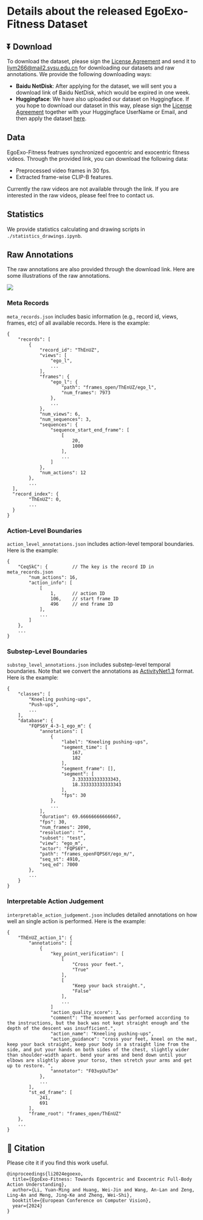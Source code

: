 # Details about the released EgoExo-Fitness Dataset

## ⏬ Download
To download the dataset, please sign the [License Agreement](../License_Agreement.pdf) and send it to liym266@mail2.sysu.edu.cn for downloading our datasets and raw annotations. We provide the following downloading ways:
- **Baidu NetDisk**: After applying for the dataset, we will sent you a download link of Baidu NetDisk, which would be expired in one week.
- **Huggingface**: We have also uploaded our dataset on Huggingface. If you hope to download our dataset in this way, please sign the [License Agreement](../License_Agreement.pdf) together with your Huggingface UserName or Email, and then apply the dataset [here](https://huggingface.co/datasets/Lymann/EgoExo-Fitness).

## Data 
EgoExo-Fitness featrues synchronized egocentric and exocentric fitness videos. Through the provided link, you can download the following data:
- Preprocessed video frames in 30 fps.
- Extracted frame-wise CLIP-B features.

Currently the raw videos are not available through the link. If you are interested in the raw videos, please feel free to contact us.

## Statistics
We provide statistics calculating and drawing scripts in `./statistics_drawings.ipynb`.

## Raw Annotations
The raw annotations are also provided through the download link. Here are some illustrations of the raw annotations.

 ![](../img/statistics.png)

### Meta Records
`meta_records.json` includes basic information (e.g., record id, views, frames, etc) of all available records. Here is the example:

```
{
    "records": [
        {
            "record_id": "ThEnUZ",
            "views": [
                "ego_l",
                ...
            ],
            "frames": {
                "ego_l": {
                    "path": "frames_open/ThEnUZ/ego_l",
                    "num_frames": 7973
                },
                ...
            },
            "num_views": 6,
            "num_sequences": 3,
            "sequences": {
                "sequence_start_end_frame": [
                    [
                        20,
                        1000
                    ],
                    ...
                ]
            },
            "num_actions": 12
        },
        ...
  ],
  "record_index": {
        "ThEnUZ": 0,
        ...
  }
}
```

### Action-Level Boundaries
`action_level_annotations.json` includes action-level temporal boundaries. Here is the example:
```
{
    "CeqSkC": {         // The key is the record ID in meta_records.json
        "num_actions": 16,
        "action_info": [
            [
                1,      // action ID
                106,    // start frame ID
                496     // end frame ID
            ],
            ...
        ]
    },
    ...
}
```

### Substep-Level Boundaries
`substep_level_annotations.json` includes substep-level temporal boundaries. Note that we convert the annotations as [ActivityNet1.3](https://uwmadison.app.box.com/s/aisdoymowukc99zoc7gpqegxbb4whikx) format. Here is the example:
```
{
    "classes": [
        "Kneeling pushing-ups",
        "Push-ups",
        ...
    ],
    "database": {
        "FQPS6Y_4-3-1_ego_m": {
            "annotations": [
                {
                    "label": "Kneeling pushing-ups",
                    "segment_time": [
                        167,
                        182
                    ],
                    "segment_frame": [],
                    "segment": [
                        3.333333333333343,
                        18.333333333333343
                    ],
                    "fps": 30
                },
                ...
            ],
            "duration": 69.66666666666667,
            "fps": 30,
            "num_frames": 2090,
            "resolution": "",
            "subset": "test",
            "view": "ego_m",
            "actor": "FQPS6Y",
            "path": "frames_openFQPS6Y/ego_m/",
            "seq_st": 4910,
            "seq_ed": 7000
        },
        ...
    }
}
```

### Interpretable Action Judgement
`interpretable_action_judgement.json` includes detailed annotations on how well an single action is performed. Here is the example:
```
{
    "ThEnUZ_action_1": {
        "annotations": [
            {
                "key_point_verification": [
                    [
                        "Cross your feet.",
                        "True"
                    ],
                    [
                        "Keep your back straight.",
                        "False"
                    ],
                    ...
                ]
                "action_quality_score": 3,
                "comment": "The movement was performed according to the instructions, but the back was not kept straight enough and the depth of the descent was insufficient.",
                "action_name": "Kneeling pushing-ups",
                "action_guidance": "cross your feet, kneel on the mat, keep your back straight, keep your body in a straight line from the side, and put your hands on both sides of the chest, slightly wider than shoulder-width apart. bend your arms and bend down until your elbows are slightly above your torso, then stretch your arms and get up to restore. ",
                "annotator": "F03vpUuT3e"
            },
            ...
        ],
        "st_ed_frame": [
            241,
            691
        ],
        "frame_root": "frames_open/ThEnUZ"
    },
    ...
}
```

## 📑 Citation
Please cite it if you find this work useful.
```
@inproceedings{li2024egoexo,
  title={EgoExo-Fitness: Towards Egocentric and Exocentric Full-Body Action Understanding},
  author={Li, Yuan-Ming and Huang, Wei-Jin and Wang, An-Lan and Zeng, Ling-An and Meng, Jing-Ke and Zheng, Wei-Shi},
  booktitle={European Conference on Computer Vision},
  year={2024}
}
```
